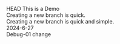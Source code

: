 HEAD
This is a Demo  
Creating a new branch is quick.  
Creating a new branch is quick and simple.  
2024-6-27  
Debug-01 change  


